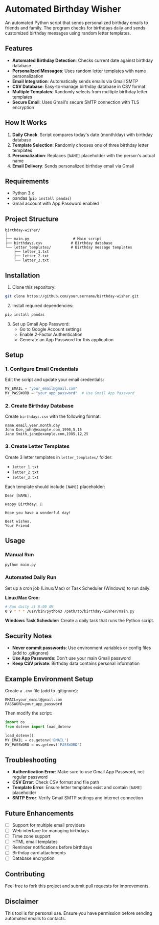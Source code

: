 # Automated Birthday Wisher

An automated Python script that sends personalized birthday emails to friends and family. The program checks for birthdays daily and sends customized birthday messages using random letter templates.

## Features

- **Automated Birthday Detection**: Checks current date against birthday database
- **Personalized Messages**: Uses random letter templates with name personalization
- **Email Integration**: Automatically sends emails via Gmail SMTP
- **CSV Database**: Easy-to-manage birthday database in CSV format
- **Multiple Templates**: Randomly selects from multiple birthday letter templates
- **Secure Email**: Uses Gmail's secure SMTP connection with TLS encryption

## How It Works

1. **Daily Check**: Script compares today's date (month/day) with birthday database
2. **Template Selection**: Randomly chooses one of three birthday letter templates
3. **Personalization**: Replaces `[NAME]` placeholder with the person's actual name
4. **Email Delivery**: Sends personalized birthday email via Gmail

## Requirements

- Python 3.x
- pandas (`pip install pandas`)
- Gmail account with App Password enabled

## Project Structure

```
birthday-wisher/
│
├── main.py                    # Main script
├── birthdays.csv             # Birthday database
└── letter_templates/         # Birthday message templates
    ├── letter_1.txt
    ├── letter_2.txt
    └── letter_3.txt
```

## Installation

1. Clone this repository:
```bash
git clone https://github.com/yourusername/birthday-wisher.git
```

2. Install required dependencies:
```bash
pip install pandas
```

3. Set up Gmail App Password:
   - Go to Google Account settings
   - Enable 2-Factor Authentication
   - Generate an App Password for this application

## Setup

### 1. Configure Email Credentials
Edit the script and update your email credentials:
```python
MY_EMAIL = "your_email@gmail.com"
MY_PASSWORD = "your_app_password"  # Use Gmail App Password
```

### 2. Create Birthday Database
Create `birthdays.csv` with the following format:
```csv
name,email,year,month,day
John Doe,john@example.com,1990,5,15
Jane Smith,jane@example.com,1985,12,25
```

### 3. Create Letter Templates
Create 3 letter templates in `letter_templates/` folder:
- `letter_1.txt`
- `letter_2.txt` 
- `letter_3.txt`

Each template should include `[NAME]` placeholder:
```
Dear [NAME],

Happy Birthday! 🎉

Hope you have a wonderful day!

Best wishes,
Your Friend
```

## Usage

### Manual Run
```bash
python main.py
```

### Automated Daily Run
Set up a cron job (Linux/Mac) or Task Scheduler (Windows) to run daily:

**Linux/Mac Cron:**
```bash
# Run daily at 9:00 AM
0 9 * * * /usr/bin/python3 /path/to/birthday-wisher/main.py
```

**Windows Task Scheduler:**
Create a daily task that runs the Python script.

## Security Notes

- **Never commit passwords**: Use environment variables or config files (add to .gitignore)
- **Use App Passwords**: Don't use your main Gmail password
- **Keep CSV private**: Birthday data contains personal information

## Example Environment Setup

Create a `.env` file (add to .gitignore):
```
EMAIL=your_email@gmail.com
PASSWORD=your_app_password
```

Then modify the script:
```python
import os
from dotenv import load_dotenv

load_dotenv()
MY_EMAIL = os.getenv('EMAIL')
MY_PASSWORD = os.getenv('PASSWORD')
```

## Troubleshooting

- **Authentication Error**: Make sure to use Gmail App Password, not regular password
- **CSV Error**: Check CSV format and file path
- **Template Error**: Ensure letter templates exist and contain `[NAME]` placeholder
- **SMTP Error**: Verify Gmail SMTP settings and internet connection

## Future Enhancements

- [ ] Support for multiple email providers
- [ ] Web interface for managing birthdays
- [ ] Time zone support
- [ ] HTML email templates
- [ ] Reminder notifications before birthdays
- [ ] Birthday card attachments
- [ ] Database encryption

## Contributing

Feel free to fork this project and submit pull requests for improvements.

## Disclaimer

This tool is for personal use. Ensure you have permission before sending automated emails to contacts.
